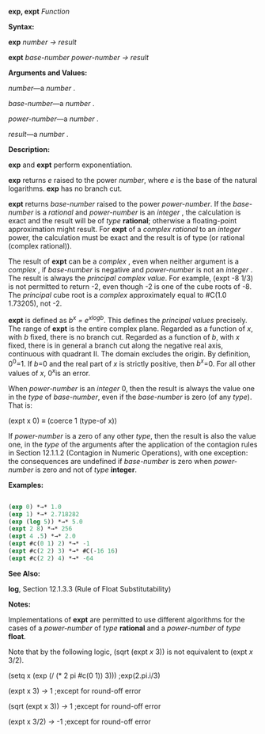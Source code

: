 **exp, expt** *Function* 



**Syntax:** 



**exp** *number → result* 



**expt** *base-number power-number → result* 



**Arguments and Values:** 



*number*—a *number* . 



*base-number*—a *number* . 



*power-number*—a *number* . 



*result*—a *number* . 



**Description:** 



**exp** and **expt** perform exponentiation. 



**exp** returns *e* raised to the power *number*, where *e* is the base of the natural logarithms. **exp** has no branch cut. 



**expt** returns *base-number* raised to the power *power-number*. If the *base-number* is a *rational* and *power-number* is an *integer* , the calculation is exact and the result will be of *type* **rational**; otherwise a floating-point approximation might result. For **expt** of a *complex rational* to an *integer* power, the calculation must be exact and the result is of type (or rational (complex rational)). 



The result of **expt** can be a *complex* , even when neither argument is a *complex* , if *base-number* is negative and *power-number* is not an *integer* . The result is always the *principal complex value*. For example, (expt -8 1/3) is not permitted to return -2, even though -2 is one of the cube roots of -8. The *principal* cube root is a *complex* approximately equal to #C(1.0 1.73205), not -2. 



<b>expt</b> is defined as <i>b<sup>x</sup> = e<sup>xlogb</sup></i>. This defines the <i>principal values</i> precisely. The range of <b>expt</b> is the entire complex plane. Regarded as a function of <i>x</i>, with <i>b</i> fixed, there is no branch cut. Regarded as a function of <i>b</i>, with <i>x</i> fixed, there is in general a branch cut along the negative real axis, continuous with quadrant II. The domain excludes the origin. By definition, 0<sup>0</sup>=1. If <i>b</i>=0 and the real part of <i>x</i> is strictly positive, then <i>b<sup>x</sup></i>=0. For all other values of <i>x</i>, 0<i><sup>x</sup></i>is an error. 







 



 



When *power-number* is an *integer* 0, then the result is always the value one in the *type* of *base-number*, even if the *base-number* is zero (of any *type*). That is: 



(expt x 0) *≡* (coerce 1 (type-of x)) 



If *power-number* is a zero of any other *type*, then the result is also the value one, in the *type* of the arguments after the application of the contagion rules in Section 12.1.1.2 (Contagion in Numeric Operations), with one exception: the consequences are undefined if *base-number* is zero when *power-number* is zero and not of *type* **integer**. 



**Examples:**
```lisp
 
(exp 0) *→* 1.0 
(exp 1) *→* 2.718282 
(exp (log 5)) *→* 5.0 
(expt 2 8) *→* 256 
(expt 4 .5) *→* 2.0 
(expt #c(0 1) 2) *→* -1 
(expt #c(2 2) 3) *→* #C(-16 16) 
(expt #c(2 2) 4) *→* -64 

```
**See Also:** 



**log**, Section 12.1.3.3 (Rule of Float Substitutability) 



**Notes:** 



Implementations of **expt** are permitted to use different algorithms for the cases of a *power-number* of *type* **rational** and a *power-number* of *type* **float**. 



Note that by the following logic, (sqrt (expt *x* 3)) is not equivalent to (expt *x* 3/2). 



(setq x (exp (/ (\* 2 pi #c(0 1)) 3))) ;exp(2.pi.i/3) 



(expt x 3) *→* 1 ;except for round-off error 



(sqrt (expt x 3)) *→* 1 ;except for round-off error 



(expt x 3/2) *→* -1 ;except for round-off error 



